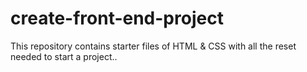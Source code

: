 # create-front-end-project
This repository contains starter files of HTML &amp; CSS with all the reset needed to start a project..
